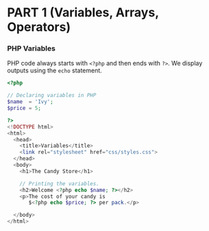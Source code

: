 # PART 1 (Variables, Arrays, Operators)

### PHP Variables
PHP code always starts with ```<?php``` and then ends with ```?>```. We display outputs using the ```echo``` statement.
```php
<?php 

// Declaring variables in PHP
$name  = 'Ivy';
$price = 5;

?>
<!DOCTYPE html>
<html>
  <head>
    <title>Variables</title>
    <link rel="stylesheet" href="css/styles.css">
  </head>
  <body>
    <h1>The Candy Store</h1>

    // Printing the variables.
    <h2>Welcome <?php echo $name; ?></h2>
    <p>The cost of your candy is 
       $<?php echo $price; ?> per pack.</p>

  </body>
</html>
```